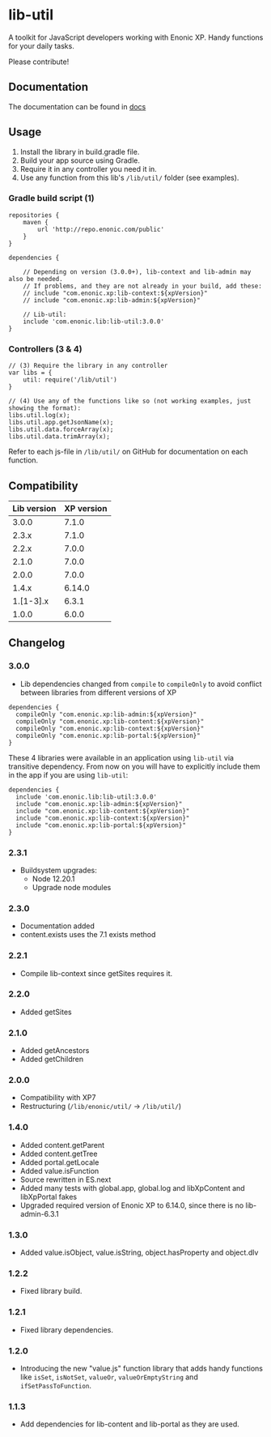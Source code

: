 # lib-util

A toolkit for JavaScript developers working with Enonic XP. Handy functions for your daily tasks.

Please contribute!

## Documentation

The documentation can be found in [docs](/docs/index.md)

## Usage

1. Install the library in build.gradle file.
2. Build your app source using Gradle.
3. Require it in any controller you need it in.
4. Use any function from this lib's `/lib/util/` folder (see examples).

### Gradle build script (1)

    repositories {
        maven {
            url 'http://repo.enonic.com/public'
        }
    }

    dependencies {

        // Depending on version (3.0.0+), lib-context and lib-admin may also be needed.
        // If problems, and they are not already in your build, add these:
        // include "com.enonic.xp:lib-context:${xpVersion}"
        // include "com.enonic.xp:lib-admin:${xpVersion}"

        // Lib-util:
        include 'com.enonic.lib:lib-util:3.0.0'
    }

### Controllers (3 & 4)
    // (3) Require the library in any controller
    var libs = {
        util: require('/lib/util')
    }

    // (4) Use any of the functions like so (not working examples, just showing the format):
    libs.util.log(x);
    libs.util.app.getJsonName(x);
    libs.util.data.forceArray(x);
    libs.util.data.trimArray(x);

Refer to each js-file in `/lib/util/` on GitHub for documentation on each function.

## Compatibility

| Lib version | XP version |
| ----------- | ---------- |
| 3.0.0 | 7.1.0 |
| 2.3.x | 7.1.0 |
| 2.2.x | 7.0.0 |
| 2.1.0 | 7.0.0 |
| 2.0.0 | 7.0.0 |
| 1.4.x | 6.14.0 |
| 1.[1-3].x | 6.3.1 |
| 1.0.0 | 6.0.0 |

## Changelog

### 3.0.0

* Lib dependencies changed from `compile` to `compileOnly` to avoid conflict between libraries from different versions of XP

```
dependencies {
  compileOnly "com.enonic.xp:lib-admin:${xpVersion}"
  compileOnly "com.enonic.xp:lib-content:${xpVersion}"
  compileOnly "com.enonic.xp:lib-context:${xpVersion}"
  compileOnly "com.enonic.xp:lib-portal:${xpVersion}"
}
```

These 4 libraries were available in an application using `lib-util`
via transitive dependency. From now on you will have to explicitly
include them in the app if you are using `lib-util`:

```
dependencies {
  include 'com.enonic.lib:lib-util:3.0.0'
  include "com.enonic.xp:lib-admin:${xpVersion}"
  include "com.enonic.xp:lib-content:${xpVersion}"
  include "com.enonic.xp:lib-context:${xpVersion}"
  include "com.enonic.xp:lib-portal:${xpVersion}"
}
```
### 2.3.1

* Buildsystem upgrades:
  * Node 12.20.1
  * Upgrade node modules

### 2.3.0

* Documentation added
* content.exists uses the 7.1 exists method

### 2.2.1

* Compile lib-context since getSites requires it.

### 2.2.0

* Added getSites

### 2.1.0

* Added getAncestors
* Added getChildren

### 2.0.0

* Compatibility with XP7
* Restructuring (`/lib/enonic/util/` -> `/lib/util/`)

### 1.4.0

* Added content.getParent
* Added content.getTree
* Added portal.getLocale
* Added value.isFunction
* Source rewritten in ES.next
* Added many tests with global.app, global.log and libXpContent and libXpPortal fakes
* Upgraded required version of Enonic XP to 6.14.0, since there is no lib-admin-6.3.1

### 1.3.0

* Added value.isObject, value.isString, object.hasProperty and object.dlv

### 1.2.2

* Fixed library build.

### 1.2.1

* Fixed library dependencies.

### 1.2.0

* Introducing the new "value.js" function library that adds handy functions like `isSet`, `isNotSet`, `valueOr`, `valueOrEmptyString` and `ifSetPassToFunction`.

### 1.1.3

* Add dependencies for lib-content and lib-portal as they are used.
